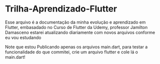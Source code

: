 # Trilha-Aprendizado-Flutter
 Esse arquivo é a documentação da minha evolução e aprendizado em Flutter, embasadado no Curso de Flutter da Udemy, professor Jamilton Damasceno estarei atualizando diariamente com novos arquivos conforme eu vou estudando
 
 Note que estou Publicando apenas os arquivos main.dart, para testar a funcionalidade do que commitei, crie um arquivo flutter e cole lá o main.dart!

